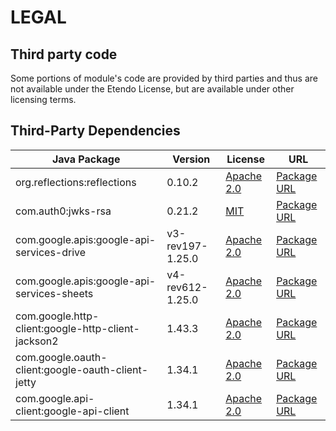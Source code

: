 # LEGAL

## Third party code

Some portions of module's code are provided by third parties and
thus are not available under the Etendo License, but are available
under other licensing terms.


## Third-Party Dependencies

| Java Package                                        | Version          | License                                                                     | URL                                                                                                           |
|-----------------------------------------------------|------------------|-----------------------------------------------------------------------------|---------------------------------------------------------------------------------------------------------------|
| org.reflections:reflections                         | 0.10.2           | [Apache 2.0](http://www.apache.org/licenses/LICENSE-2.0.txt)                | [Package URL](https://mvnrepository.com/artifact/org.reflections/reflections/0.10.2)                          |
| com.auth0:jwks-rsa                                  | 0.21.2           | [MIT](https://raw.githubusercontent.com/auth0/jwks-rsa-java/master/LICENSE) | [Package URL](https://mvnrepository.com/artifact/com.auth0/jwks-rsa/0.21.2)                                   |
| com.google.apis:google-api-services-drive           | v3-rev197-1.25.0 | [Apache 2.0](https://www.apache.org/licenses/LICENSE-2.0.txt)               | [Package URL](https://mvnrepository.com/artifact/com.google.apis/google-api-services-drive/v3-rev197-1.25.0)  |
| com.google.apis:google-api-services-sheets          | v4-rev612-1.25.0 | [Apache 2.0](https://www.apache.org/licenses/LICENSE-2.0.txt)               | [Package URL](https://mvnrepository.com/artifact/com.google.apis/google-api-services-sheets/v4-rev612-1.25.0) |
| com.google.http-client:google-http-client-jackson2  | 1.43.3           | [Apache 2.0](https://www.apache.org/licenses/LICENSE-2.0.txt)               | [Package URL](https://mvnrepository.com/artifact/com.google.http-client/google-http-client-jackson2/1.43.3)   |
| com.google.oauth-client:google-oauth-client-jetty   | 1.34.1           | [Apache 2.0](https://www.apache.org/licenses/LICENSE-2.0.txt)               | [Package URL](https://mvnrepository.com/artifact/com.google.oauth-client/google-oauth-client-jetty/1.34.1)    |
| com.google.api-client:google-api-client             | 1.34.1           | [Apache 2.0](https://www.apache.org/licenses/LICENSE-2.0.txt)               | [Package URL](https://mvnrepository.com/artifact/com.google.api-client/google-api-client/1.34.1)              |   


